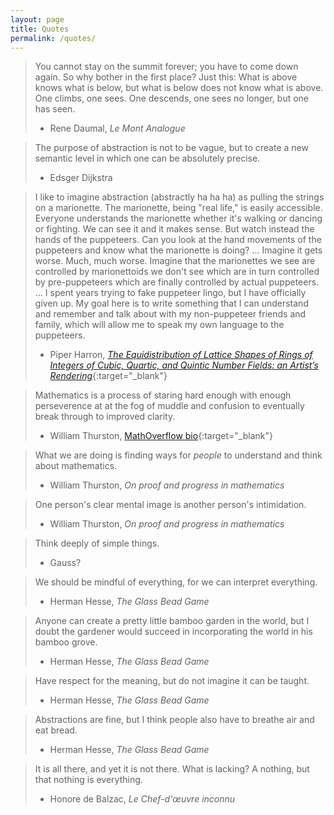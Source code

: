 ```yaml
---
layout: page
title: Quotes
permalink: /quotes/
---
```


> You cannot stay on the summit forever; you have to come down again. So why bother in the first place? Just this: What is above knows what is below, but what is below does not know what is above. 
> One climbs, one sees. One descends, one sees no longer, but one has seen. 
>
> - Rene Daumal, *Le Mont Analogue*

> The purpose of abstraction is not to be vague, but to create a new semantic level in which one can be absolutely precise. 
>
> - Edsger Dijkstra

> I like to imagine abstraction (abstractly ha ha ha) as pulling the strings on a marionette. The marionette, being "real life," is easily accessible. Everyone understands the marionette whether it's walking or dancing or fighting. We can see it and it makes sense. But watch instead the hands of the puppeteers. Can you look at the hand movements of the puppeteers and know what the marionette is doing? 
> ... 
> Imagine it gets worse. Much, much worse. Imagine that the marionettes we see are controlled by marionettoids we don't see which are in turn controlled by pre-puppeteers which are finally controlled by actual puppeteers.
> ...
> I spent years trying to fake puppeteer lingo, but I have officially given up. My goal here is to write
something that I can understand and remember and talk about with my non-puppeteer friends and family,
which will allow me to speak my own language to the puppeteers.
>
> - Piper Harron, [*The Equidistribution of Lattice Shapes of Rings of Integers of Cubic, Quartic, and Quintic Number Fields: an Artist’s Rendering*](http://www.theliberatedmathematician.com/wp-content/uploads/2015/11/PiperThesisPostPrint.pdf){:target="_blank"}

> Mathematics is a process of staring hard enough with enough perseverence at at the fog of muddle and confusion to eventually break through to improved clarity.
>
> - William Thurston, [MathOverflow bio](http://mathoverflow.net/users/9062/bill-thurston){:target="_blank"}

> What we are doing is finding ways for *people* to understand and think about mathematics.
>
> - William Thurston, *On proof and progress in mathematics*

>  One person's clear mental image is another person's intimidation.
>
> - William Thurston, *On proof and progress in mathematics*

> Think deeply of simple things.
>
> - Gauss?

> We should be mindful of everything, for we can interpret everything.
>
> - Herman Hesse, *The Glass Bead Game*

> Anyone can create a pretty little bamboo garden in the world, but I doubt the gardener would succeed in incorporating the world in his bamboo grove.
>
> - Herman Hesse, *The Glass Bead Game*

> Have respect for the meaning, but do not imagine it can be taught.
>
> - Herman Hesse, *The Glass Bead Game*

> Abstractions are fine, but I think people also have to breathe air and eat bread.
>
> - Herman Hesse, *The Glass Bead Game*

> It is all there, and yet it is not there. What is lacking? A nothing, but that nothing is everything.
>
> - Honore de Balzac, *Le Chef-d'œuvre inconnu*



